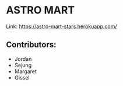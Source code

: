 # ASTRO MART

Link: https://astro-mart-stars.herokuapp.com/

## Contributors:

- Jordan
- Sejung
- Margaret
- Gissel

